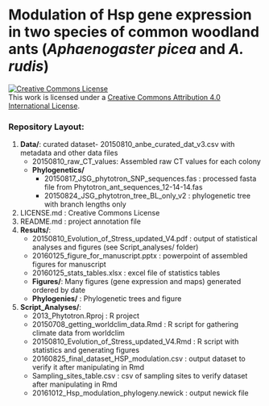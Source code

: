 # Modulation of Hsp gene expression in two species of common woodland ants (*Aphaenogaster picea* and *A. rudis*)


<a rel="license" href="http://creativecommons.org/licenses/by/4.0/"><img alt="Creative Commons License" style="border-width:0" src="https://i.creativecommons.org/l/by/4.0/88x31.png" /></a><br />This work is licensed under a <a rel="license" href="http://creativecommons.org/licenses/by/4.0/">Creative Commons Attribution 4.0 International License</a>.


### Repository Layout:   

1. **Data/**: curated dataset- 20150810_anbe_curated_dat_v3.csv with metadata and other data files
	* 20150810_raw_CT_values: Assembled raw CT values for each colony
	* **Phylogenetics/**
		* 20150817_JSG_phytotron_SNP_sequences.fas : processed fasta file from Phytotron_ant_sequences_12-14-14.fas   
		* 20150824_JSG_phytotron_tree_BL_only_v2 : phylogenetic tree with branch lengths only
2. LICENSE.md : Creative Commons License    
3. README.md : project annotation file
4. **Results/**:
	* 20150810_Evolution_of_Stress_updated_V4.pdf : output of statistical analyses and figures (see Script_analyses/ folder) 
	* 20160125_figure_for_manuscript.pptx : powerpoint of assembled figures for manuscript   
	* 20160125_stats_tables.xlsx : excel file of statistics tables   
	* **Figures/**: Many figures (gene expression and maps) generated ordered by date
	* **Phylogenies/** : Phylogenetic trees and figure
5. **Script_Analyses/**:      
	* 2013_Phytotron.Rproj : R project   
	* 20150708_getting_worldclim_data.Rmd : R script for gathering climate data from worldclim    
	* 20150810_Evolution_of_Stress_updated_V4.Rmd : R script with statistics and generating figures    
	* 20160825_final_dataset_HSP_modulation.csv : output dataset to verify it after manipulating in Rmd    
	* Sampling_sites_table.csv : csv of sampling sites to verify dataset after manipulating in Rmd    
	* 20161012_Hsp_modulation_phylogeny.newick : output newick file   


